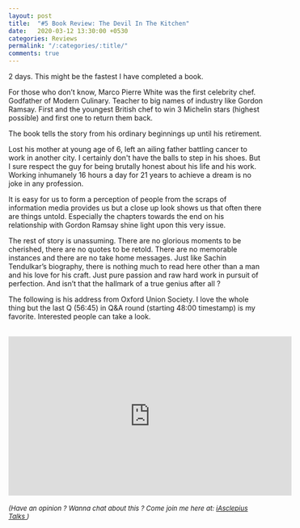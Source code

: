 ```yaml
---
layout: post
title:  "#5 Book Review: The Devil In The Kitchen"
date:   2020-03-12 13:30:00 +0530
categories: Reviews
permalink: "/:categories/:title/"
comments: true
---
```


2 days. This might be the fastest I have completed a book.<br/>

For those who don’t know, Marco Pierre White was the first celebrity chef. Godfather of Modern Culinary. Teacher to big names of industry like Gordon Ramsay. First and the youngest British chef to win 3 Michelin stars (highest possible) and first one to return them back.<br/>

The book tells the story from his ordinary beginnings up until his retirement.<br/>

Lost his mother at young age of 6, left an ailing father battling cancer to work in another city. I certainly don't have the balls to step in his shoes. But I sure respect the guy for being brutally honest about his life and his work. Working inhumanely 16 hours a day for 21 years to achieve a dream is no joke in any profession. <br/>

It is easy for us to form a perception of people from the scraps of information media provides us but a close up look shows us that often there are things untold. Especially the chapters towards the end on his relationship with Gordon Ramsay shine light upon this very issue.<br/>

The rest of story is unassuming. There are no glorious moments to be cherished, there are no quotes to be retold. There are no memorable instances and there are no take home messages. Just like Sachin Tendulkar’s biography, there is nothing much to read here other than a man and his love for his craft. Just pure passion and raw hard work in pursuit of perfection. And isn’t that the hallmark of a true genius after all ?<br/>

The following is his address from Oxford Union Society. I love the whole thing but the last Q (56:45) in Q&A round (starting 48:00 timestamp) is my favorite. Interested people can take a look. <br/>
<br/>

<iframe width="560" height="315" src="https://www.youtube.com/embed/U-xCIstDBaI" frameborder="0" allow="accelerometer; autoplay; encrypted-media; gyroscope; picture-in-picture" allowfullscreen></iframe>

<br/>
<br/>
<font size="2">
 	<i>
 	(Have an opinion ? Wanna chat about this ? Come join me here at: <a href="https://t.me/iAsclepiusTalks">iAsclepius Talks </a>)
 </i>
 </font>

 